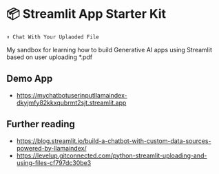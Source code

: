 # 📦 Streamlit App Starter Kit 
```
⬆️ Chat With Your Uplaoded File
```

My sandbox for learning how to build Generative AI apps using Streamlit based on user uploading *.pdf

## Demo App

* https://mychatbotuserinputllamaindex-dkyjmfy82kkxqubrmt2sjt.streamlit.app

## Further reading

- https://blog.streamlit.io/build-a-chatbot-with-custom-data-sources-powered-by-llamaindex/
- https://levelup.gitconnected.com/python-streamlit-uploading-and-using-files-cf797dc30be3
